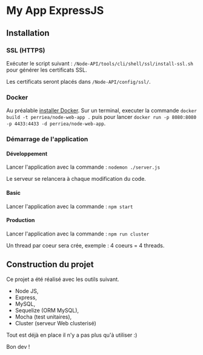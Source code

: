 # My App ExpressJS## Installation### SSL (HTTPS)Exécuter le script suivant : `/Node-API/tools/cli/shell/ssl/install-ssl.sh` pour générer les certificats SSL.Les certificats seront placés dans `/Node-API/config/ssl/`.### DockerAu préalable [installer Docker](https://docs.docker.com/engine/installation/). Sur un terminal, executer la commande `docker build -t perriea/node-web-app .` puis pour lancer `docker run -p 8080:8080 -p 4433:4433 -d perriea/node-web-app`.### Démarrage de l'application#### DéveloppementLancer l'application avec la commande : `nodemon ./server.js`Le serveur se relancera à chaque modification du code.#### BasicLancer l'application avec la commande : `npm start`#### ProductionLancer l'application avec la commande : `npm run cluster`Un thread par coeur sera crée, exemple : 4 coeurs = 4 threads.## Construction du projetCe projet a été réalisé avec les outils suivant.* Node JS,* Express,* MySQL,* Sequelize (ORM MySQL),* Mocha (test unitaires),* Cluster (serveur Web clusterisé)Tout est déjà en place il n'y a pas plus qu'à utiliser :)Bon dev !